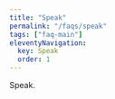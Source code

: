 ```yaml
---
title: "Speak"
permalink: "/faqs/speak"
tags: ["faq-main"]
eleventyNavigation:
  key: Speak
  order: 1  
---
```


Speak.